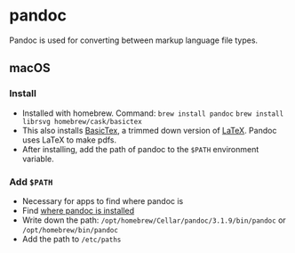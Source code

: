 # pandoc

Pandoc is used for converting between markup language file types.

## macOS

### Install

- Installed with homebrew. Command:
`brew install pandoc`
`brew install librsvg homebrew/cask/basictex`
- This also installs [BasicTex](https://tug.org/mactex/morepackages.html), a trimmed down version of [LaTeX](LaTeX.md). Pandoc uses LaTeX to make pdfs.
- After installing, add the path of pandoc to the `$PATH` environment variable.

### Add `$PATH`

- Necessary for apps to find where pandoc is
- Find [where pandoc is installed](homebrew.md#Location%20of%20Packages)
- Write down the path: `/opt/homebrew/Cellar/pandoc/3.1.9/bin/pandoc` or `/opt/homebrew/bin/pandoc`
- Add the path to `/etc/paths`